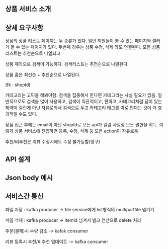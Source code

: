 ## 상품 서비스 소개
## 상세 요구사항

상점의 상품 리스트 페이지는 두 종류가 있다.
일반 회원들이 볼 수 있는 페이지와
셀러가 볼 수 있는 페이지가 있다.
두번째 경우는 상품 수정, 삭제 와도 연결된다.
모든 상품 리스트는 추천순으로 나열되고

상품 제목으로 검색이 가능하다.
검색리스트는 추천순으로 나열된다.

상품 홈은 최신순 + 추천순으로 나열된다.

(fk : shopId)

카테고리는 고민을 해봐야함. 검색을 집중해서 한다면 카테고리는 사실 필요가 없음. 일반적으로도 검색을 많이 사용하고,
검색이 직관적이고, 편하고, 카테고리처럼 답이 있는 제약이 걸린게 아닌 자유로워서 검색으로 두고 카테고리 태그를 따로 안다는 것이 더 효과적일 수도 있다.

상점 접근 후에는 email이 아닌 shopId로 모든 api가 걸림
사실상 모든 권한을 획득.
이렇게 상품 서비스에 진입하면 등록, 수정, 삭제 등 모든 action이 자유로움

추천/비추천은 리뷰 수정시에도 수정 불가능함(영구)

## API 설계
## Json body 예시

## 서비스간 통신
파일 저장 : kafka producer -> file service에게 list형식의 multipartfile 넘기기

파일 삭제 : kafka producer -> itemId 넘겨서 벌크 연산으로 delete 처리 

주문(결제)시 수량 감소 -> kafak consumer

리뷰 등록시 추천/비추천 업데이트 -> kafka consumer